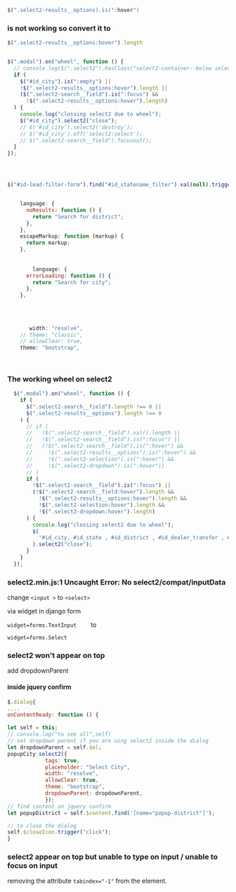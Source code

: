   ```javascript
  $(".select2-results__options).is(":hover")
  ```
  ### is not working so convert it to 
  ```javascript
  $(".select2-results__options:hover").length
  ```
  
  
  ```javascript
  
  $(".modal").on("wheel", function () {
    // console.log($(".select2").hasClass("select2-container--below select2-container--open"))
    if (
      $("#id_city").is(":empty") ||
      !$(".select2-results__options:hover").length ||
      ($(".select2-search__field").is(":focus") &&
        !$(".select2-results__options:hover").length)
    ) {
      console.log("clossing select2 due to wheel");
      $("#id_city").select2("close");
      // $('#id_city').select2('destroy');
      // $('#id_city').off('select2:select');
      // $(".select2-search__field").focusout();
    }
  });


  ```






```javascript



$("#id-lead-filter-form").find("#id_statename_filter").val(null).trigger('change');


    language: {
      noResults: function () {
        return "Search for district";
      },
    },
    escapeMarkup: function (markup) {
      return markup;
    },
    
    
        language: {
      errorLoading: function () {
        return "Search for city";
      },
    },
    
    
    
    
       width: "resolve",
    // theme: "classic",
    // allowClear: true,
    theme: "bootstrap",
    
    
   ```

### The working wheel on select2

```javascript
  $(".modal").on("wheel", function () {
    if (
      $(".select2-search__field").length !== 0 ||
      $(".select2-results__options").length !== 0
    ) {
      // if (
      //   !$(".select2-search__field").val().length ||
      //   !$(".select2-search__field").is(":focus") ||
      //   (!$(".select2-search__field").is(":hover") &&
      //     !$(".select2-results__options").is(":hover") &&
      //     !$(".select2-selection").is(":hover") &&
      //     !$(".select2-dropdown").is(":hover"))
      // )
      if (
        !$(".select2-search__field").is(":focus") ||
        (!$(".select2-search__field:hover").length &&
          !$(".select2-results__options:hover").length &&
          !$(".select2-selection:hover").length &&
          !$(".select2-dropdown:hover").length)
      ) {
        console.log("clossing select2 due to wheel");
        $(
          "#id_city, #id_state , #id_district , #id_dealer_transfer , #id_dealer , #id_lead_source , #id_lead_status , #id_lead_source_type , #id_followup_score , #id_followup_status , #id_deal_type , #id_transfer , #id_product_category , #id_product , #id_exe_share , #id_sub_dealer_share , #id_rse_share , #id_customer_share , #id_other_share , #id_sub_dealer , #id_rse"
        ).select2("close");
      }
    }
  });
  ```


### select2.min.js:1 Uncaught Error: No select2/compat/inputData


change `<input >` to `<select>`
  
via widget in django form

`widget=forms.TextInput    `          to

`widget=forms.Select`



### select2 won't appear on top

add dropdownParent

#### inside jquery confirm

```javascript
$.dialog{
....
onContentReady: function () {

let self = this;
// console.log("to see all",self)
// set dropdown parent if you are uing select2 inside the dialog 
let dropdownParent = self.$el;
popupCity.select2({
            tags: true,
            placeholder: "Select City",
            width: "resolve",
            allowClear: true,
            theme: "bootstrap",
            dropdownParent: dropdownParent,
            });
// find content on jquery confirm
let popupDistrict = self.$content.find('[name="popup-district"]');

// to close the dialog
self.$closeIcon.trigger("click");
}
```

### select2  appear on top but unable to type on input / unable to focus on input

removing the attribute `tabindex="-1"` from the element.

